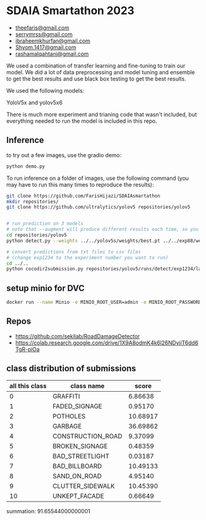 # SDAIA Smartathon 2023

- theefaris@gmail.com
- serrymrss@gmail.com
- ibraheemkhurfan@gmail.com
- Shyom.1417@gmail.com
- rashamalqahtani@gmail.com

We used a combination of transfer learning and fine-tuning to train our model.
We did a lot of data preprocessing and model tuning and ensemble to get the best results and use black box testing to get the best results.

We used the following models:

YoloV5x and yolov5x6

There is much more experiment and trianing code that wasn't included, but everything needed to run the model is included in this repo.

## Inference

to try out a few images, use the gradio demo:

```sh
python demo.py
```

To run inference on a folder of images, use the following command (you may have to run this many times to reproduce the results):

```sh
git clone https://github.com/FarisHijazi/SDAIAsmartathon
mkdir repositories/
git clone https://github.com/ultralytics/yolov5 repositories/yolov5


# run prediction on 3 models
# note that --augment will produce different results each time, so you may have to run this many times to reproduce the results
cd repositories/yolov5
python detect.py --weights ../../yolov5s/weights/best.pt ../../exp88/weights/best.pt ../../yolov5x6-heavyaug-mergetesttrain2/weights/best.pt --augment --source path/to/data

# convert predictions from txt files to csv files
# (change exp1234 to the experiment number you want to run)
cd ../..
python cocodir2submission.py repositories/yolov5/runs/detect/exp1234/labels/ --conf_thresh .42
```

## setup minio for DVC

```sh
docker run --name Minio -e MINIO_ROOT_USER=admin -e MINIO_ROOT_PASSWORD=supersecret -p 9000:9000 -p 9001:9001 -v /d/data/minio:/data -d quay.io/minio/minio:latest server /data --console-address ":9001"
```

## Repos

- https://github.com/sekilab/RoadDamageDetector
- https://colab.research.google.com/drive/1X9A8odmK4k6l26NDviiT6dd6TgR-piOa

## class distribution of submissions

| all this class | class name | score |
| --- | --- | --- |
| 0 | GRAFFITI | 6.86638 |
| 1 | FADED_SIGNAGE | 0.95170 |
| 2 | POTHOLES | 10.68917 |
| 3 | GARBAGE | 36.69862 |
| 4 | CONSTRUCTION_ROAD | 9.37099 |
| 5 | BROKEN_SIGNAGE | 0.48359 |
| 6 | BAD_STREETLIGHT | 0.03187 |
| 7 | BAD_BILLBOARD | 10.49133 |
| 8 | SAND_ON_ROAD | 4.95140 |
| 9 | CLUTTER_SIDEWALK | 10.45390 |
| 10 | UNKEPT_FACADE | 0.66649 |

summation: 91.65544000000001
